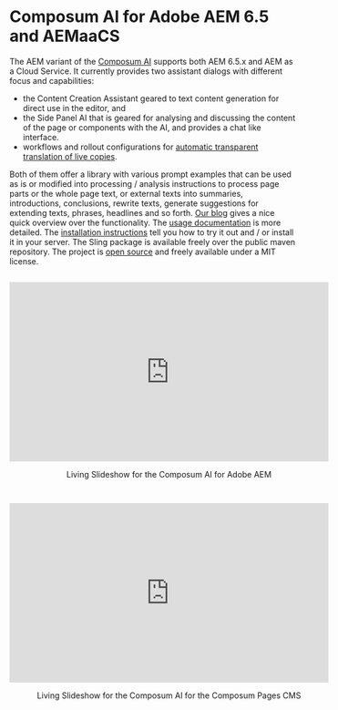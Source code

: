 # Composum AI for Adobe AEM 6.5 and AEMaaCS

The AEM variant of the [Composum AI](../index.md) supports both AEM 6.5.x and AEM as a Cloud Service. It currently
provides two assistant dialogs with different focus and capabilities:

- the Content Creation Assistant geared to text content generation for direct use in the editor, and
- the Side Panel AI that is geared for analysing and discussing the content of the page or components with the AI, and
  provides a chat like interface.
- workflows and rollout configurations for [automatic transparent translation of live copies](automaticTranslation.md).

Both of them offer a library with various prompt examples that can be used as is or
modified into
processing / analysis instructions to process page parts or the whole page text, or external texts into summaries,
introductions, conclusions, rewrite texts, generate suggestions for extending texts, phrases, headlines and so forth.
[Our blog](https://www.composum.com/home/blog/AEM/composumAI-AEM.html) gives a nice quick overview over the
functionality. The [usage documentation](usage.md) is more detailed.
The [installation instructions](installation.md) tell you how to try it out and / or install it in your server. The
Sling package is available freely over the public maven repository. The project
is [open source](https://github.com/ist-dresden/composum-AI) and freely available
under a MIT license.

<div style="display: flex; flex-wrap: wrap; justify-content: space-between; margin-top: 2em;">
  <div style="flex: 0 0; margin-bottom: 2em; text-align: center;">
    <iframe src="https://www.youtube.com/embed/96gv-F4zX_o?si=eOXepyR2uP-tPjXp" 
        title="Living Slideshow for the Composum AI for Adobe AEM" frameborder="0" width="560" height="315" 
        allow="accelerometer; autoplay; clipboard-write; encrypted-media; gyroscope; picture-in-picture; web-share" 
        allowfullscreen="allowfullscreen"></iframe>
    <p>Living Slideshow for the Composum AI for Adobe AEM</p>
  </div>

  <div style="flex: 0 0; margin-bottom: 2em; text-align: center;">
    <iframe src="https://www.youtube.com/embed/SgZ9OH2aMDI?si=vHKaGX4I_isyBREg" 
          title="The Composum AI for AEM: generate / rewrite / analyze texts with ChatGPT" 
          frameborder="0" width="560" height="315" 
          allow="accelerometer; autoplay; clipboard-write; encrypted-media; gyroscope; picture-in-picture; web-share"
          allowfullscreen="allowfullscreen"></iframe>
    <p>Living Slideshow for the Composum AI for the Composum Pages CMS</p>
  </div>
</div>

